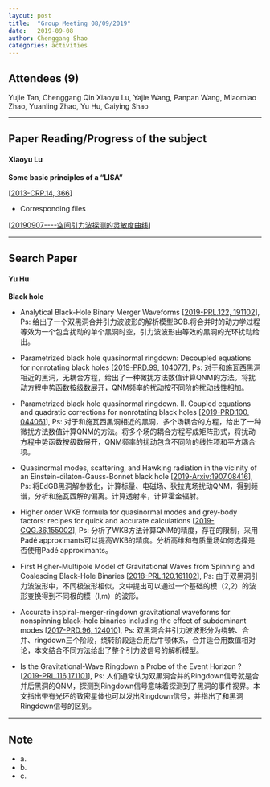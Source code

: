 ```yaml
---
layout: post
title:  "Group Meeting 08/09/2019"
date:   2019-09-08
author: Chenggang Shao
categories: activities
---
```


## Attendees (9)

Yujie Tan, Chenggang Qin Xiaoyu Lu, Yajie Wang, Panpan Wang, Miaomiao Zhao, Yuanling Zhao, Yu Hu, Caiying Shao

---

## Paper Reading/Progress of the subject

#### Xiaoyu Lu

**Some basic principles of a “LISA”**

[[2013-CRP.14, 366](https://www.sciencedirect.com/science/article/pii/S1631070513000236)]

- Corresponding files

[[20190907----空间引力波探测的灵敏度曲线](https://mail.163.com/js6/main.jsp?sid=FABTcnArCrcSAwSWBXrrqIVMjXErgZSA&df=unknow#module=read.ReadModule%7C%7B%22area%22%3A%22normal%22%2C%22isThread%22%3Afalse%2C%22viewType%22%3A%22%22%2C%22id%22%3A%22201%3A1tbiyQoY0lQHGBUtTgAAs0%22%2C%22fid%22%3A1%7D)]

---


## Search Paper 

#### Yu Hu

**Black hole**

- Analytical Black-Hole Binary Merger Waveforms
[[2019-PRL.122, 191102](https://journals.aps.org/prl/abstract/10.1103/PhysRevLett.122.191102)], 
Ps: 给出了一个双黑洞合并引力波波形的解析模型BOB.将合并时的动力学过程等效为一个包含扰动的单个黑洞时空，引力波波形由等效的黑洞的光环扰动给出。

- Parametrized black hole quasinormal ringdown: Decoupled equations for nonrotating black holes
[[2019-PRD.99, 104077](https://journals.aps.org/prd/abstract/10.1103/PhysRevD.99.104077)], 
Ps: 对于和施瓦西黑洞相近的黑洞，无耦合方程，给出了一种微扰方法数值计算QNM的方法。将扰动方程中势函数按级数展开，QNM频率的扰动按不同阶的扰动线性相加。

- Parametrized black hole quasinormal ringdown. II. Coupled equations and quadratic corrections for nonrotating black holes
[[2019-PRD.100, 044061](https://journals.aps.org/prd/abstract/10.1103/PhysRevD.100.044061)],
Ps: 对于和施瓦西黑洞相近的黑洞，多个场耦合的方程，给出了一种微扰方法数值计算QNM的方法。将多个场的耦合方程写成矩阵形式，将扰动方程中势函数按级数展开，QNM频率的扰动包含不同阶的线性项和平方耦合项。

- Quasinormal modes, scattering, and Hawking radiation in the vicinity of an Einstein-dilaton-Gauss-Bonnet black hole
[[2019-Arxiv:1907.08416](https://journals.aps.org/prd/abstract/10.1103/PhysRevD.99.124042)], 
Ps: 将EdGB黑洞解参数化，计算标量、电磁场、狄拉克场扰动QNM，得到频谱，分析和施瓦西解的偏离。计算透射率，计算霍金辐射。

- Higher order WKB formula for quasinormal modes and grey-body factors: recipes for quick and accurate calculations
[[2019-CQG.36,155002](https://iopscience.iop.org/article/10.1088/1361-6382/ab2e25)],
Ps: 分析了WKB方法计算QNM的精度，存在的限制，采用Padé approximants可以提高WKB的精度。分析高维和有质量场如何选择是否使用Padé approximants。

- First Higher-Multipole Model of Gravitational Waves from Spinning and Coalescing Black-Hole Binaries
[[2018-PRL.120,161102](https://journals.aps.org/prl/abstract/10.1103/PhysRevLett.120.161102)],
Ps: 由于双黑洞引力波波形中，不同极波形相似，文中提出可以通过一个基础的模（2,2）的波形变换得到不同极的模（l,m）的波形。


- Accurate inspiral-merger-ringdown gravitational waveforms for nonspinning black-hole binaries including the effect of subdominant modes
[[2017-PRD.96, 124010](https://journals.aps.org/prd/abstract/10.1103/PhysRevD.96.124010)],
Ps: 双黑洞合并引力波波形分为绕转、合并、ringdown三个阶段，绕转阶段适合用后牛顿体系，合并适合用数值相对论，本文结合不同方法给出了整个引力波信号的解析模型。

- Is the Gravitational-Wave Ringdown a Probe of the Event Horizon ?
[[2019-PRL.116,171101](https://journals.aps.org/prl/abstract/10.1103/PhysRevLett.116.171101)],
Ps: 人们通常认为双黑洞合并的Ringdown信号就是合并后黑洞的QNM，探测到Ringdown信号意味着探测到了黑洞的事件视界。本文指出带有光环的致密星体也可以发出Ringdown信号，并指出了和黑洞Ringdown信号的区别。

---


## Note
- a.
- b.
- c. 
